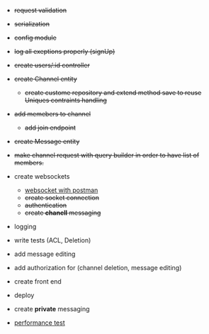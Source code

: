 - ~~request validation~~
- ~~serialization~~
- ~~config module~~
- ~~log all exeptions properly (signUp)~~
- ~~create users/:id controller~~
- ~~create Channel entity~~
  - ~~create custome repository and extend method save to reuse Uniques contraints handling~~

- ~~add memebers to channel~~
  - ~~add join endpoint~~

- ~~create Message entity~~

- ~~make channel request with query builder in order to have list of members.~~


- create websockets
  - [websocket with postman](https://blog.postman.com/postman-now-supports-socket-io/)
  - ~~create socket connection~~
  - ~~authentication~~
  - ~~create **chanell** messaging~~

- logging

- write tests (ACL, Deletion)

- add message editing

- add authorization for (channel deletion, message editing)

- create front end

- deploy

- create **private** messaging




- [performance test](https://www.artillery.io/docs/)
